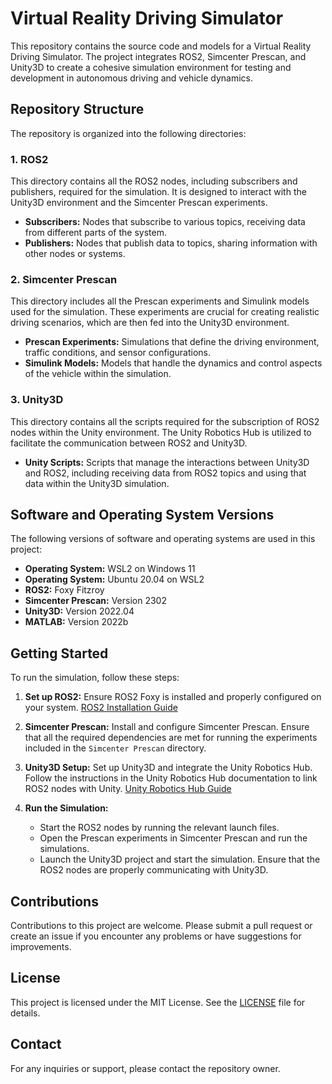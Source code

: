 # Virtual Reality Driving Simulator

This repository contains the source code and models for a Virtual Reality Driving Simulator. The project integrates ROS2, Simcenter Prescan, and Unity3D to create a cohesive simulation environment for testing and development in autonomous driving and vehicle dynamics.

## Repository Structure

The repository is organized into the following directories:

### 1. ROS2
This directory contains all the ROS2 nodes, including subscribers and publishers, required for the simulation. It is designed to interact with the Unity3D environment and the Simcenter Prescan experiments.

- **Subscribers:** Nodes that subscribe to various topics, receiving data from different parts of the system.
- **Publishers:** Nodes that publish data to topics, sharing information with other nodes or systems.

### 2. Simcenter Prescan
This directory includes all the Prescan experiments and Simulink models used for the simulation. These experiments are crucial for creating realistic driving scenarios, which are then fed into the Unity3D environment.

- **Prescan Experiments:** Simulations that define the driving environment, traffic conditions, and sensor configurations.
- **Simulink Models:** Models that handle the dynamics and control aspects of the vehicle within the simulation.

### 3. Unity3D
This directory contains all the scripts required for the subscription of ROS2 nodes within the Unity environment. The Unity Robotics Hub is utilized to facilitate the communication between ROS2 and Unity3D.

- **Unity Scripts:** Scripts that manage the interactions between Unity3D and ROS2, including receiving data from ROS2 topics and using that data within the Unity3D simulation.

## Software and Operating System Versions

The following versions of software and operating systems are used in this project:

- **Operating System:** WSL2 on Windows 11
- **Operating System:** Ubuntu 20.04 on WSL2
- **ROS2:** Foxy Fitzroy
- **Simcenter Prescan:** Version 2302
- **Unity3D:** Version 2022.04
- **MATLAB:** Version 2022b

## Getting Started

To run the simulation, follow these steps:

1. **Set up ROS2:** Ensure ROS2 Foxy is installed and properly configured on your system. [ROS2 Installation Guide](https://docs.ros.org/en/foxy/Installation.html)
   
2. **Simcenter Prescan:** Install and configure Simcenter Prescan. Ensure that all the required dependencies are met for running the experiments included in the `Simcenter Prescan` directory.

3. **Unity3D Setup:** Set up Unity3D and integrate the Unity Robotics Hub. Follow the instructions in the Unity Robotics Hub documentation to link ROS2 nodes with Unity. [Unity Robotics Hub Guide](https://github.com/Unity-Technologies/Unity-Robotics-Hub)

4. **Run the Simulation:** 
   - Start the ROS2 nodes by running the relevant launch files.
   - Open the Prescan experiments in Simcenter Prescan and run the simulations.
   - Launch the Unity3D project and start the simulation. Ensure that the ROS2 nodes are properly communicating with Unity3D.

## Contributions

Contributions to this project are welcome. Please submit a pull request or create an issue if you encounter any problems or have suggestions for improvements.

## License

This project is licensed under the MIT License. See the [LICENSE](LICENSE) file for details.

## Contact

For any inquiries or support, please contact the repository owner.

